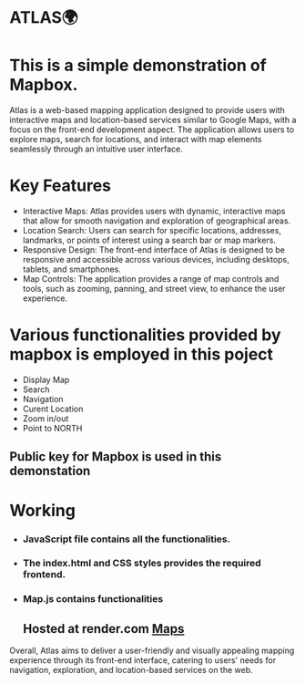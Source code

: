 # ATLAS🌍
<h1>This is a simple demonstration of Mapbox.</h1>
<p>Atlas is a web-based mapping application designed to provide users with interactive maps and location-based services similar to Google Maps, with a focus on the front-end development aspect. The application allows users to explore maps, search for locations, and interact with map elements seamlessly through an intuitive user interface.</p>
<h1>Key Features</h1>
<ul>
  <li>Interactive Maps: Atlas provides users with dynamic, interactive maps that allow for smooth navigation and exploration of geographical areas.</li>
  <li>Location Search: Users can search for specific locations, addresses, landmarks, or points of interest using a search bar or map markers.</li>
  <li>Responsive Design: The front-end interface of Atlas is designed to be responsive and accessible across various devices, including desktops, tablets, and smartphones.</li>
  <li>Map Controls: The application provides a range of map controls and tools, such as zooming, panning, and street view, to enhance the user experience.</li>
  
</ul>
<h1>Various functionalities provided by mapbox is employed in this poject</h1>
<ul>
  <li>Display Map</li>
  <li>Search</li>
  <li>Navigation</li>
  <li>Curent Location</li>
  <li>Zoom in/out</li>
  <li>Point to NORTH</li>
</ul>

<h2>Public key for Mapbox is used in this demonstation</h2>

<h1>Working</h1>
<ul>
  <li>
    <h3>JavaScript file contains all the functionalities.</h3>
  </li>
  <li>
    <h3>The index.html and CSS styles provides the required frontend. </h3>
  </li>
  <li>
    <h3>Map.js contains functionalities</h3></ul>
  </li>
<ul>
  <h2>Hosted at render.com <a href="https://mapboxmap.onrender.com">Maps</a></h2>
</ul>
<p>Overall, Atlas aims to deliver a user-friendly and visually appealing mapping experience through its front-end interface, catering to users' needs for navigation, exploration, and location-based services on the web.</p>


